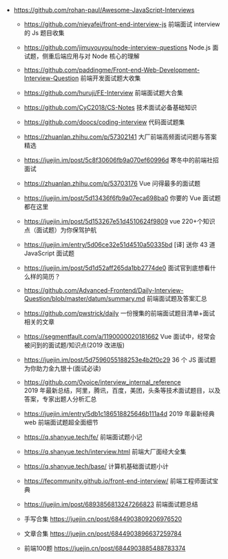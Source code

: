 - https://github.com/rohan-paul/Awesome-JavaScript-Interviews
  - https://github.com/nieyafei/front-end-interview-js
    前端面试 interview 的 Js 题目收集
  - https://github.com/jimuyouyou/node-interview-questions
    Node.js 面试题，侧重后端应用与对 Node 核心的理解
  - https://github.com/paddingme/Front-end-Web-Development-Interview-Question
    前端开发面试题大收集
  - https://github.com/huruji/FE-Interview
    前端面试题大合集
  - https://github.com/CyC2018/CS-Notes
    技术面试必备基础知识
  - https://github.com/doocs/coding-interview
    代码面试题集
  - https://zhuanlan.zhihu.com/p/57302141
    大厂前端高频面试问题与答案精选
  - https://juejin.im/post/5c8f30606fb9a070ef60996d
    寒冬中的前端社招面试
  - https://zhuanlan.zhihu.com/p/53703176
    Vue 问得最多的面试题
  - https://juejin.im/post/5d13436f6fb9a07eca698ba0
    你要的 Vue 面试题都在这里
  - https://juejin.im/post/5d153267e51d4510624f9809
    vue 220+个知识点（面试题）为你保驾护航
  - https://juejin.im/entry/5d06ce32e51d4510a50335bd
    [译] 送你 43 道 JavaScript 面试题
  - https://juejin.im/post/5d1d52aff265da1bb2774de0
    面试官到底想看什么样的简历？
  - https://github.com/Advanced-Frontend/Daily-Interview-Question/blob/master/datum/summary.md
    前端面试题及答案汇总
  - https://github.com/pwstrick/daily
    一份搜集的前端面试题目清单+面试相关的文章
  - https://segmentfault.com/a/1190000020181662
    Vue 面试中，经常会被问到的面试题/知识点(2019 改进版)
  - https://juejin.im/post/5d7596055188253e4b2f0c29
    36 个 JS 面试题为你助力金九银十(面试必读)
  - https://github.com/0voice/interview_internal_reference  
    2019 年最新总结，阿里，腾讯，百度，美团，头条等技术面试题目，以及答案，专家出题人分析汇总
  - https://juejin.im/entry/5db1c186518825646b111a4d
    2019 年最新经典 web 前端面试题超全面细节
  - https://q.shanyue.tech/fe/
    前端面试题小记
  - https://q.shanyue.tech/interview.html
    前端大厂面经大全集
  - https://q.shanyue.tech/base/
    计算机基础面试题小计
  - https://fecommunity.github.io/front-end-interview/
    前端工程师面试宝典
  - https://juejin.im/post/6893856813247266823
    前端面试题总结

  - 手写合集
  https://juejin.cn/post/6844903809206976520
  - 文章合集
  https://juejin.cn/post/6844903896637259784
  - 前端100题
  https://juejin.cn/post/6844903885488783374